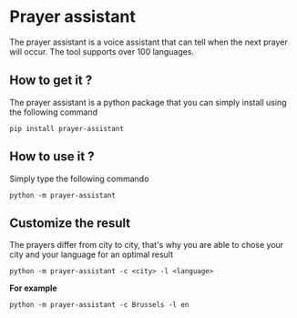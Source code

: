 # Prayer assistant
The prayer assistant is a voice assistant that can tell when the next prayer will occur. The tool supports over 100 languages.

## How to get it ?
The prayer assistant is a python package that you can simply install using the following command
```
pip install prayer-assistant
```
## How to use it ?
Simply type the following commando
```
python -m prayer-assistant
```
## Customize the result
The prayers differ from city to city, that's why you are able to chose your city and your language for an optimal result
```
python -m prayer-assistant -c <city> -l <language>
```
**For example**
```
python -m prayer-assistant -c Brussels -l en
```